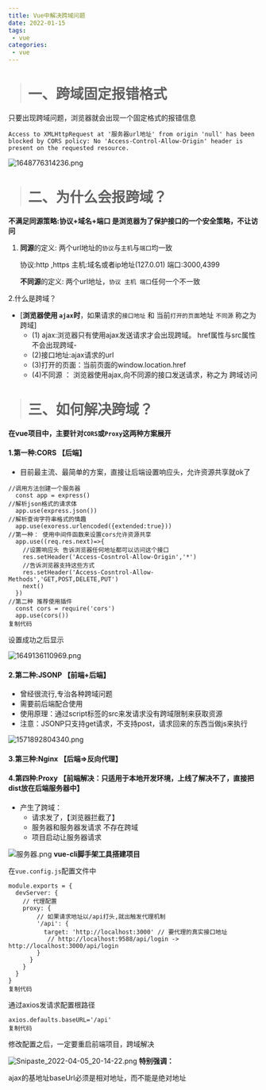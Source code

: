 ```yaml
---
title: Vue中解决跨域问题
date: 2022-01-15
tags:
 - vue
categories:
 - vue
---
```


> # 一、跨域固定报错格式

只要出现跨域问题，浏览器就会出现一个固定格式的报错信息

```
Access to XMLHttpRequest at '服务器url地址' from origin 'null' has been blocked by CORS policy: No 'Access-Control-Allow-Origin' header is present on the requested resource.
```

![1648776314236.png](https://p1-juejin.byteimg.com/tos-cn-i-k3u1fbpfcp/aa3fef0f6da4409fb561b83fcf9c7ccf~tplv-k3u1fbpfcp-zoom-in-crop-mark:1304:0:0:0.awebp?)

> # 二、为什么会报跨域？

**不满足同源策略:协议+域名+端口 是浏览器为了保护接口的一个安全策略，不让访问**

1. **同源**的定义: 两个url地址的`协议`与`主机`与`端口`均一致

   协议:http ,https  主机:域名或者ip地址(127.0.01)   端口:3000,4399

   **不同源**的定义: 两个url地址，`协议 主机 端口`任何一个不一致

2.什么是跨域？

- [**浏览器使用 `ajax`时**，如果请求的`接口地址` 和 当前`打开的页面`地址 `不同源` 称之为跨域]
  - (1) ajax:浏览器只有使用ajax发送请求才会出现跨域。 href属性与src属性不会出现跨域-
  - (2)接口地址:ajax请求的url
  - (3)打开的页面：当前页面的window.location.href
  - (4)不同源 ： 浏览器使用ajax,向不同源的接口发送请求，称之为 跨域访问

> # 三、如何解决跨域？

**在vue项目中，主要针对`CORS`或`Proxy`这两种方案展开**

#### 1.第一种:CORS  【后端】

- 目前最主流、最简单的方案，直接让后端设置响应头，允许资源共享就ok了

```
//调用方法创建一个服务器
  const app = express()
//解析json格式的请求体
  app.use(express.json())
//解析查询字符串格式的情趣 
  app.use(exoress.urlencoded({extended:true}))
//第一种： 使用中间件函数来设置cors允许资源共享
  app.use((req.res.next)=>{
    //设置响应头 告诉浏览器任何地址都可以访问这个接口
    res.setHeader('Access-Cosntrol-Allow-Origin','*')
    //告诉浏览器支持这些方式
    res.setHeader('Access-Cosntrol-Allow-Methods','GET,POST,DELETE,PUT')
    next()
  })
//第二种 推荐使用插件
  const cors = require('cors')
  app.use(cors())
复制代码
```

设置成功之后显示

![1649136110969.png](https://p9-juejin.byteimg.com/tos-cn-i-k3u1fbpfcp/03a5b753d4d94ec8bf2d084780cc9e96~tplv-k3u1fbpfcp-zoom-in-crop-mark:1304:0:0:0.awebp?)

#### 2.第二种:JSONP   【前端+后端】

- 曾经很流行,专治各种跨域问题
- 需要前后端配合使用
- 使用原理：通过script标签的src来发请求没有跨域限制来获取资源
- 注意：JSONP只支持get请求，不支持post，请求回来的东西当做js来执行

![1571892804340.png](https://p3-juejin.byteimg.com/tos-cn-i-k3u1fbpfcp/9146468b89fe403981e976fb4f016e09~tplv-k3u1fbpfcp-zoom-in-crop-mark:1304:0:0:0.awebp?)

#### 3.第三种:Nginx  【后端=>反向代理】

#### 4.第四种:Proxy 【前端解决：只适用于本地开发环境，上线了解决不了，直接把dist放在后端服务器中】

- 产生了跨域：
  - 请求发了，【浏览器拦截了】
  - 服务器和服务器发请求 不存在跨域
  - 项目启动让服务器请求

![服务器.png](https://p1-juejin.byteimg.com/tos-cn-i-k3u1fbpfcp/113ecc41784e42b3be4f446bde4fc3ca~tplv-k3u1fbpfcp-zoom-in-crop-mark:1304:0:0:0.awebp?) **vue-cli脚手架工具搭建项目**

在`vue.config.js`配置文件中

```
module.exports = {
  devServer: {
    // 代理配置
    proxy: {
        // 如果请求地址以/api打头,就出触发代理机制
        '/api': {
          target: 'http://localhost:3000' // 要代理的真实接口地址
           // http://localhost:9588/api/login -> http://localhost:3000/api/login
        }
      }
    }
  }
}
复制代码
```

通过axios发请求配置根路径

```
axios.defaults.baseURL='/api'
复制代码
```

修改配置之后，一定要重启前端项目，跨域解决

![Snipaste_2022-04-05_20-14-22.png](https://p1-juejin.byteimg.com/tos-cn-i-k3u1fbpfcp/66d88acafd6747129ff6396ffba149e2~tplv-k3u1fbpfcp-zoom-in-crop-mark:1304:0:0:0.awebp?) **特别强调：**

ajax的基地址baseUrl必须是相对地址，而不能是绝对地址
